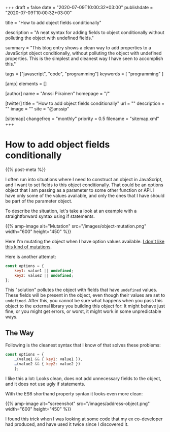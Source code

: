 +++
draft = false
date = "2020-07-09T10:00:32+03:00"
publishdate = "2020-07-09T10:00:32+03:00"

title = "How to add object fields conditionally"

description = "A neat syntax for adding fields to object conditionally without polluting the object with undefined fields."

summary = "This blog entry shows a clean way to add properties to a JavaScript object conditionally, without polluting the object with undefined properties. This is the simplest and cleanest way I have seen to accomplish this."

tags = ["javascript", "code", "programming"]
keywords = [ "programming" ]

[amp]
    elements = []

[author]
    name = "Anssi Piirainen"
    homepage = "/"

[twitter]
    title = "How to add object fields conditionally"
    url = ""
    description = ""
    image = ""
    site = "@anssip"

[sitemap]
    changefreq = "monthly"
    priority = 0.5
    filename = "sitemap.xml"
+++

# How to add object fields conditionally

{{% post-meta %}}

I often run into situations where I need to construct an object in JavaScript, and I want to set fields to this object conditionally. That could be an options object that I am passing as a parameter to some other function or API. I have only some of the values available, and only the ones that I have should be part of the parameter object.

To describe the situation, let's take a look at an example with a straightforward syntax using if statements.

{{% amp-image alt="Mutation" src="/images/object-mutation.png" width="600" height="450" %}}

Here I'm mutating the object when I have option values available. [I don't like this kind of mutations](/post/fp-tricks-for-simple-code/).

Here is another attempt:

```javascript
const options = {
    key1: value1 || undefined;
    key2: value2 || undefined;
};
```

This "solution" pollutes the object with fields that have `undefined` values. These fields will be present in the object, even though their values are set to `undefined`. After this, you cannot be sure what happens when you pass this object to the external library you building this object for:
It might behave just fine, or you might get errors, or worst, it might work in some unpredictable ways.

## The Way

Following is the cleanest syntax that I know of that solves these problems:

```javascript
const options = {
    …(value1 && { key1: value1 }),
    …(value2 && { key2: value2 })
    };
```

I like this a lot: Looks clean, does not add unnecessary fields to the object, and it does not use ugly if statements.

With the ES6 shorthand property syntax it looks even more clean:

{{% amp-image alt="screenshot" src="/images/address-object.png" width="600" height="450" %}}

I found this trick when I was looking at some code that my ex co-developer had produced, and have used it twice since I discovered it.
